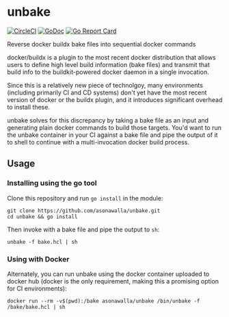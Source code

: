 # unbake
[![CircleCI](https://circleci.com/gh/asonawalla/unbake.svg?style=svg)](https://circleci.com/gh/asonawalla/unbake)
[![GoDoc](https://godoc.org/github.com/asonawalla/unbake?status.svg)](https://godoc.org/github.com/asonawalla/unbake)
[![Go Report Card](https://goreportcard.com/badge/github.com/asonawalla/unbake)](https://goreportcard.com/report/github.com/asonawalla/unbake)

Reverse docker buildx bake files into sequential docker commands

docker/buildx is a plugin to the most recent docker distribution
that allows users to define high level build information (bake files)
and transmit that build info to the buildkit-powered docker daemon
in a single invocation.

Since this is a relatively new piece of technolgoy, many environments (including
primarily CI and CD systems) don't yet have the most recent version of docker or
the buildx plugin, and it introduces significant overhead to install these.

unbake solves for this discrepancy by taking a bake file as an input and generating
plain docker commands to build those targets. You'd want to run the unbake container
in your CI against a bake file and pipe the output of it to shell to continue with a
multi-invocation docker build process.

## Usage

### Installing using the go tool
Clone this repository and run `go install` in the module:
```
git clone https://github.com/asonawalla/unbake.git
cd unbake && go install
```

Then invoke with a bake file and pipe the output to `sh`:
```
unbake -f bake.hcl | sh
```

### Using with Docker
Alternately, you can run unbake using the docker container uploaded to docker hub (docker is the only
requirement, making this a promising option for CI environments):
```
docker run --rm -v$(pwd):/bake asonawalla/unbake /bin/unbake -f /bake/bake.hcl | sh
```
